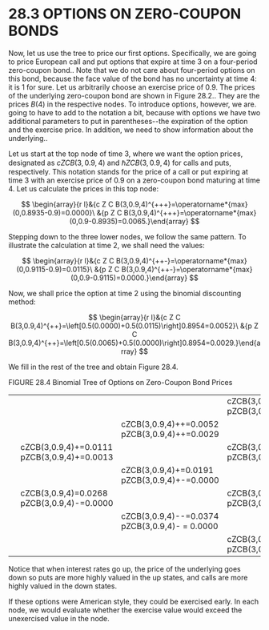 # 28.3 OPTIONS ON ZERO-COUPON BONDS

Now, let us use the tree to price our first options. Specifically, we are going to price European call and put options that expire at time 3 on a four-period zero-coupon bond.. Note that we do not care about four-period options on this bond, because the face value of the bond has no uncertainty at time 4: it is 1 for sure. Let us arbitrarily choose an exercise price of 0.9. The prices of the underlying zero-coupon bond are shown in Figure 28.2.. They are the prices $B(4)$ in the respective nodes. To introduce options, however, we are. going to have to add to the notation a bit, because with options we have two additional parameters to put in parentheses--the expiration of the option and the exercise price. In addition, we need to show information about the underlying..

Let us start at the top node of time 3, where we want the option prices, designated as $c Z C B(3,0.9,4)$ and $\hbar{Z C B}(3,0.9,4)$ for calls and puts, respectively. This notation stands for the price of a call or put expiring at time 3 with an exercise price of 0.9 on a zero-coupon bond maturing at time 4. Let us calculate the prices in this top node:

$$
\begin{array}{r l}&{c Z C B(3,0.9,4)^{+++}=\operatorname*{max}(0,0.8935-0.9)=0.0000}\ &{p Z C B(3,0.9,4)^{+++}=\operatorname*{max}(0,0.9-0.8935)=0.0065.}\end{array}
$$

Stepping down to the three lower nodes, we follow the same pattern. To illustrate the calculation at time 2, we shall need the values:

$$
\begin{array}{r l}&{c Z C B(3,0.9,4)^{++-}=\operatorname*{max}(0,0.9115-0.9)=0.0115}\ &{p Z C B(3,0.9,4)^{++-}=\operatorname*{max}(0,0.9-0.9115)=0.0000.}\end{array}
$$

Now, we shall price the option at time 2 using the binomial discounting method:

$$
\begin{array}{r l}&{c Z C B(3,0.9,4)^{++}=\left[0.5(0.0000)+0.5(0.0115)\right]0.8954=0.0052}\ &{p Z C B(3,0.9,4)^{++}=\left[0.5(0.0065)+0.5(0.0000)\right]0.8954=0.0029.}\end{array}
$$

We fill in the rest of the tree and obtain Figure 28.4.

FIGURE 28.4  Binomial Tree of Options on Zero-Coupon Bond Prices


<html><body><table><tr><td colspan="2"></td><td></td><td>cZCB(3,0.9,4)+++=0.0000 pZCB(3,0.9,4)+++=0.0065</td></tr><tr><td rowspan="3"></td><td></td><td>cZCB(3,0.9,4)++=0.0052 pZCB(3,0.9,4)++=0.0029</td><td></td></tr><tr><td>cZCB(3,0.9,4)+=0.0111 pZCB(3,0.9,4)+=0.0013</td><td></td><td>cZCB(3,0.9,4)++-=0.0115 pZCB(3,0.9,4)++-=0.0000</td></tr><tr><td></td><td>cZCB(3,0.9,4)+=0.0191 pZCB(3,0.9,4)+-=0.0000</td><td></td></tr><tr><td rowspan="3"></td><td>cZCB(3,0.9,4)=0.0268 pZCB(3,0.9,4)-=0.0000</td><td></td><td>cZCB(3,0.9,4)--+=0.0299 pZCB(3,0.9,4)--+=0.0000</td></tr><tr><td></td><td>cZCB(3,0.9,4)--=0.0374 pZCB(3,0.9,4)- = 0.0000</td><td></td></tr><tr><td></td><td></td><td>cZCB(3,0.9,4)---=0.0487 pZCB(3,0.9,4)---=0.0000</td></tr></table></body></html>

Notice that when interest rates go up, the price of the underlying goes down so puts are more highly valued in the up states, and calls are more highly valued in the down states.

If these options were American style, they could be exercised early. In each node, we would evaluate whether the exercise value would exceed the unexercised value in the node.
